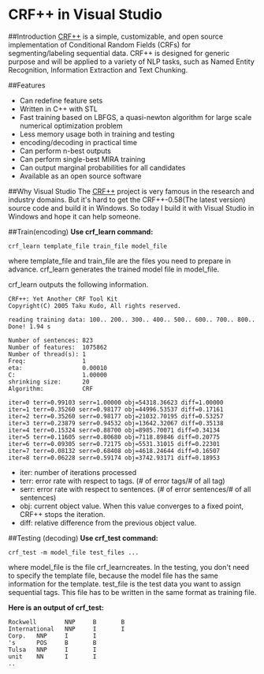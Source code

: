 # CRF++ in Visual Studio
##Introduction
[CRF++](https://taku910.github.io/crfpp/) is a simple, customizable, and open source implementation of Conditional Random Fields (CRFs) for segmenting/labeling sequential data. CRF++ is designed for generic purpose and will be applied to a variety of NLP tasks, such as Named Entity Recognition, Information Extraction and Text Chunking.

##Features
*	Can redefine feature sets
*	Written in C++ with STL
*	Fast training based on LBFGS, a quasi-newton algorithm for large scale numerical optimization problem
*	Less memory usage both in training and testing
*	encoding/decoding in practical time
*	Can perform n-best outputs
*	Can perform single-best MIRA training
*	Can output marginal probabilities for all candidates
*	Available as an open source software

##Why Visual Studio
The [CRF++](https://taku910.github.io/crfpp/) project is very famous in the research and industry domains. But it's hard to get the CRF++-0.58(The latest version) source code and build it in Windows. So today I build it with Visual Studio in Windows and hope it can help someone.

##Train(encoding)
**Use crf_learn command:**

	crf_learn template_file train_file model_file

where template_file and train_file are the files you need to prepare in advance. crf_learn generates the trained model file in model_file.

crf_learn outputs the following information.

    CRF++: Yet Another CRF Tool Kit
    Copyright(C) 2005 Taku Kudo, All rights reserved.

    reading training data: 100.. 200.. 300.. 400.. 500.. 600.. 700.. 800.. 
    Done! 1.94 s

    Number of sentences: 823
    Number of features:  1075862
    Number of thread(s): 1
    Freq:                1
    eta:                 0.00010
    C:                   1.00000
    shrinking size:      20
    Algorithm:           CRF

    iter=0 terr=0.99103 serr=1.00000 obj=54318.36623 diff=1.00000
    iter=1 terr=0.35260 serr=0.98177 obj=44996.53537 diff=0.17161
    iter=2 terr=0.35260 serr=0.98177 obj=21032.70195 diff=0.53257
    iter=3 terr=0.23879 serr=0.94532 obj=13642.32067 diff=0.35138
    iter=4 terr=0.15324 serr=0.88700 obj=8985.70071 diff=0.34134
    iter=5 terr=0.11605 serr=0.80680 obj=7118.89846 diff=0.20775
    iter=6 terr=0.09305 serr=0.72175 obj=5531.31015 diff=0.22301
    iter=7 terr=0.08132 serr=0.68408 obj=4618.24644 diff=0.16507
    iter=8 terr=0.06228 serr=0.59174 obj=3742.93171 diff=0.18953
    
*	iter: number of iterations processed
*	terr: error rate with respect to tags. (# of error tags/# of all tag)
*	serr: error rate with respect to sentences. (# of error sentences/# of all sentences)
*	obj: current object value. When this value converges to a fixed point, CRF++ stops the iteration.
*	diff: relative difference from the previous object value.

##Testing (decoding)
**Use crf_test command:**

	crf_test -m model_file test_files ...
    
where model_file is the file crf_learncreates. In the testing, you don't need to specify the template file, because the model file has the same information for the template. test_file is the test data you want to assign sequential tags. This file has to be written in the same format as training file.

**Here is an output of crf_test:**


    Rockwell        NNP     B       B
    International   NNP     I       I
    Corp.   NNP     I       I
    's      POS     B       B
    Tulsa   NNP     I       I
    unit    NN      I       I
    ..